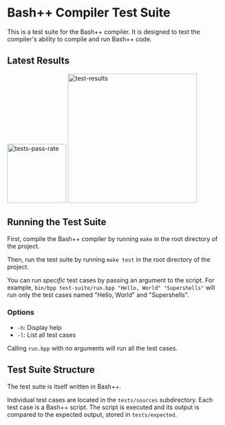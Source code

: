 # Bash++ Compiler Test Suite

This is a test suite for the Bash++ compiler. It is designed to test the compiler's ability to compile and run Bash++ code.

## Latest Results

<img src="https://bpp.sh/badge.svg?nocache" title="" alt="tests-pass-rate" width="137">

<img src="https://bpp.sh/test-results.svg?nocache" title="" alt="test-results" width="300">

## Running the Test Suite

First, compile the Bash++ compiler by running `make` in the root directory of the project.

Then, run the test suite by running `make test` in the root directory of the project.

You can run *specific* test cases by passing an argument to the script. For example, `bin/bpp test-suite/run.bpp "Hello, World" "Supershells"` will run only the test cases named "Hello, World" and "Supershells".

### Options

 - `-h`: Display help
 - `-l`: List all test cases

Calling `run.bpp` with no arguments will run all the test cases.

## Test Suite Structure

The test suite is itself written in Bash++.

Individual test cases are located in the `tests/sources` subdirectory. Each test case is a Bash++ script. The script is executed and its output is compared to the expected output, stored in `tests/expected`.
